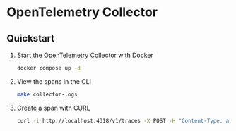 # OpenTelemetry Collector

## Quickstart

1. Start the OpenTelemetry Collector with Docker

    ```bash
    docker compose up -d
    ```

2. View the spans in the CLI

    ```bash
    make collector-logs
    ```

3. Create a span with CURL

    ```bash
    curl -i http://localhost:4318/v1/traces -X POST -H "Content-Type: application/json" -d @span.json
    ```
